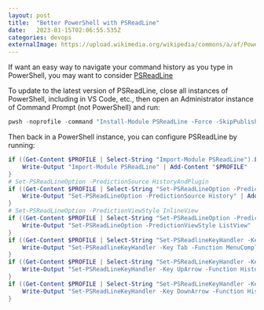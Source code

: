 ```yaml
---
layout: post
title:  "Better PowerShell with PSReadLine"
date:   2023-01-15T02:06:55.535Z
categories: devops
externalImage: https://upload.wikimedia.org/wikipedia/commons/a/af/PowerShell_Core_6.0_icon.png
---
```

If want an easy way to navigate your command history as you type in PowerShell, you may want to consider [PSReadLine](https://github.com/PowerShell/PSReadLine)

To update to the latest version of PSReadLine, close all instances of PowerShell, including in VS Code, etc., then open an Administrator instance of Command Prompt (not PowerShell) and run:

```powershell
pwsh -noprofile -command "Install-Module PSReadLine -Force -SkipPublisherCheck -AllowPrerelease"
```

Then back in a PowerShell instance, you can configure PSReadLine by running:

```powershell
if ((Get-Content $PROFILE | Select-String "Import-Module PSReadLine").Length -eq 0) {
    Write-Output "Import-Module PSReadLine" | Add-Content "$PROFILE"
}
# Set-PSReadLineOption -PredictionSource HistoryAndPlugin
if ((Get-Content $PROFILE | Select-String "Set-PSReadLineOption -PredictionSource History").Length -eq 0) {
    Write-Output "Set-PSReadLineOption -PredictionSource History" | Add-Content "$PROFILE"
}
# Set-PSReadLineOption -PredictionViewStyle InlineView
if ((Get-Content $PROFILE | Select-String "Set-PSReadLineOption -PredictionViewStyle ListView").Length -eq 0) {
    Write-Output "Set-PSReadLineOption -PredictionViewStyle ListView" | Add-Content "$PROFILE"
}
if ((Get-Content $PROFILE | Select-String "Set-PSReadlineKeyHandler -Key Tab -Function MenuComplete").Length -eq 0) {
    Write-Output "Set-PSReadlineKeyHandler -Key Tab -Function MenuComplete" | Add-Content "$PROFILE"
}
if ((Get-Content $PROFILE | Select-String "Set-PSReadLineKeyHandler -Key UpArrow -Function HistorySearchBackward").Length -eq 0) {
    Write-Output "Set-PSReadLineKeyHandler -Key UpArrow -Function HistorySearchBackward" | Add-Content "$PROFILE"
}
if ((Get-Content $PROFILE | Select-String "Set-PSReadLineKeyHandler -Key DownArrow -Function HistorySearchForward").Length -eq 0) {
    Write-Output "Set-PSReadLineKeyHandler -Key DownArrow -Function HistorySearchForward" | Add-Content "$PROFILE"
}
```
